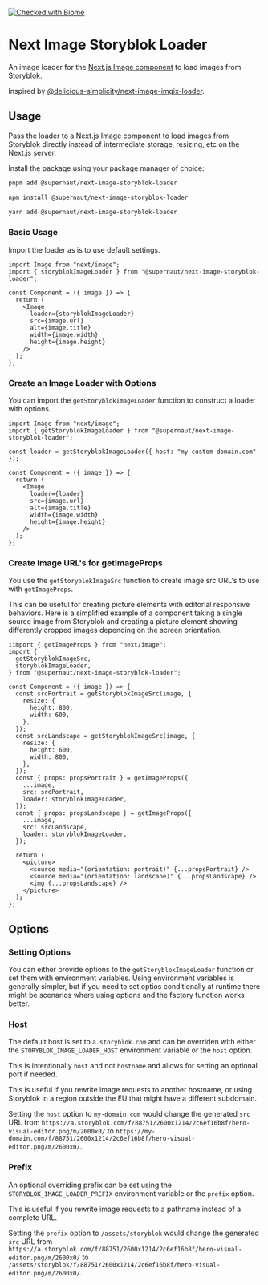 [![Checked with Biome](https://img.shields.io/badge/Checked_with-Biome-60a5fa?style=flat&logo=biome)](https://biomejs.dev)

# Next Image Storyblok Loader

An image loader for the [Next.js Image component](https://nextjs.org/docs/pages/api-reference/components/image) to load images from [Storyblok](https://www.storyblok.com/).

Inspired by [@delicious-simplicity/next-image-imgix-loader](https://github.com/delicious-simplicity/next-image-imgix-loader/).

## Usage

Pass the loader to a Next.js Image component to load images from Storyblok directly instead of intermediate storage, resizing, etc on the Next.js server.

Install the package using your package manager of choice:

```sh
pnpm add @supernaut/next-image-storyblok-loader
```

```sh
npm install @supernaut/next-image-storyblok-loader
```

```sh
yarn add @supernaut/next-image-storyblok-loader
```

### Basic Usage

Import the loader as is to use default settings.

```tsx
import Image from "next/image";
import { storyblokImageLoader } from "@supernaut/next-image-storyblok-loader";

const Component = ({ image }) => {
  return (
    <Image
      loader={storyblokImageLoader}
      src={image.url}
      alt={image.title}
      width={image.width}
      height={image.height}
    />
  );
};
```

### Create an Image Loader with Options

You can import the `getStoryblokImageLoader` function to construct a loader with options.

```tsx
import Image from "next/image";
import { getStoryblokImageLoader } from "@supernaut/next-image-storyblok-loader";

const loader = getStoryblokImageLoader({ host: "my-custom-domain.com" });

const Component = ({ image }) => {
  return (
    <Image
      loader={loader}
      src={image.url}
      alt={image.title}
      width={image.width}
      height={image.height}
    />
  );
};
```

### Create Image URL's for getImageProps

You use the `getStoryblokImageSrc` function to create image src URL's to use with `getImageProps`.

This can be useful for creating picture elements with editorial responsive behaviors. Here is a simplified example of a component taking a single source image from Storyblok and creating a picture element showing differently cropped images depending on the screen orientation.

```tsx
iimport { getImageProps } from "next/image";
import {
  getStoryblokImageSrc,
  storyblokImageLoader,
} from "@supernaut/next-image-storyblok-loader";

const Component = ({ image }) => {
  const srcPortrait = getStoryblokImageSrc(image, {
    resize: {
      height: 800,
      width: 600,
    },
  });
  const srcLandscape = getStoryblokImageSrc(image, {
    resize: {
      height: 600,
      width: 800,
    },
  });
  const { props: propsPortrait } = getImageProps({
    ...image,
    src: srcPortrait,
    loader: storyblokImageLoader,
  });
  const { props: propsLandscape } = getImageProps({
    ...image,
    src: srcLandscape,
    loader: storyblokImageLoader,
  });

  return (
    <picture>
      <source media="(orientation: portrait)" {...propsPortrait} />
      <source media="(orientation: landscape)" {...propsLandscape} />
      <img {...propsLandscape} />
    </picture>
  );
};

```

## Options

### Setting Options

You can either provide options to the `getStoryblokImageLoader` function or set them with environment variables. Using environment variables is generally simpler, but if you need to set optios conditionally at runtime there might be scenarios where using options and the factory function works better.

### Host

The default host is set to `a.storyblok.com` and can be overriden with either the `STORYBLOK_IMAGE_LOADER_HOST` environment variable or the `host` option.

This is intentionally `host` and not `hostname` and allows for setting an optional port if needed.

This is useful if you rewrite image requests to another hostname, or using Storyblok in a region outside the EU that might have a different subdomain.

Setting the `host` option to `my-domain.com` would change the generated `src` URL from `https://a.storyblok.com/f/88751/2600x1214/2c6ef16b8f/hero-visual-editor.png/m/2600x0/` to `https://my-domain.com/f/88751/2600x1214/2c6ef16b8f/hero-visual-editor.png/m/2600x0/`.

### Prefix

An optional overriding prefix can be set using the `STORYBLOK_IMAGE_LOADER_PREFIX` environment variable or the `prefix` option.

This is useful if you rewrite image requests to a pathname instead of a complete URL.

Setting the `prefix` option to `/assets/storyblok` would change the generated `src` URL from `https://a.storyblok.com/f/88751/2600x1214/2c6ef16b8f/hero-visual-editor.png/m/2600x0/` to `/assets/storyblok/f/88751/2600x1214/2c6ef16b8f/hero-visual-editor.png/m/2600x0/`.

